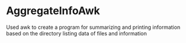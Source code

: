 # AggregateInfoAwk
Used awk to create a program for summarizing and printing information based on the directory listing data of files and information
